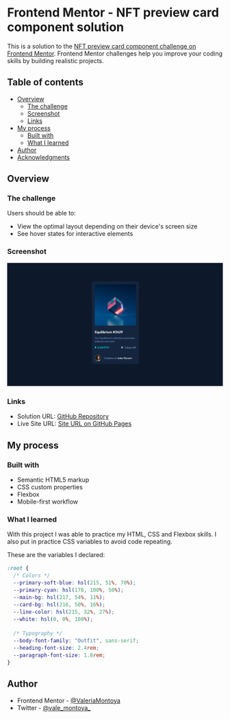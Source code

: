 # Frontend Mentor - NFT preview card component solution

This is a solution to the [NFT preview card component challenge on Frontend Mentor](https://www.frontendmentor.io/challenges/nft-preview-card-component-SbdUL_w0U). Frontend Mentor challenges help you improve your coding skills by building realistic projects.

## Table of contents

- [Overview](#overview)
  - [The challenge](#the-challenge)
  - [Screenshot](#screenshot)
  - [Links](#links)
- [My process](#my-process)
  - [Built with](#built-with)
  - [What I learned](#what-i-learned)
- [Author](#author)
- [Acknowledgments](#acknowledgments)

## Overview

### The challenge

Users should be able to:

- View the optimal layout depending on their device's screen size
- See hover states for interactive elements

### Screenshot

![](./images/screenshot.png)

### Links

- Solution URL: [GitHub Repository](https://github.com/ValeriaMontoya/nft-preview-card)
- Live Site URL: [Site URL on GitHub Pages](https://valeriamontoya.github.io/nft-preview-card/)

## My process

### Built with

- Semantic HTML5 markup
- CSS custom properties
- Flexbox
- Mobile-first workflow

### What I learned

With this project I was able to practice my HTML, CSS and Flexbox skills. I also put in practice CSS variables to avoid code repeating.

These are the variables I declared:

```css
:root {
  /* Colors */
  --primary-soft-blue: hsl(215, 51%, 70%);
  --primary-cyan: hsl(178, 100%, 50%);
  --main-bg: hsl(217, 54%, 11%);
  --card-bg: hsl(216, 50%, 16%);
  --line-color: hsl(215, 32%, 27%);
  --white: hsl(0, 0%, 100%);

  /* Typography */
  --body-font-family: "Outfit", sans-serif;
  --heading-font-size: 2.4rem;
  --paragraph-font-size: 1.8rem;
}
```

## Author

- Frontend Mentor - [@ValeriaMontoya](https://www.frontendmentor.io/profile/ValeriaMontoya)
- Twitter - [@vale_montoya\_](https://twitter.com/vale_montoya_)
